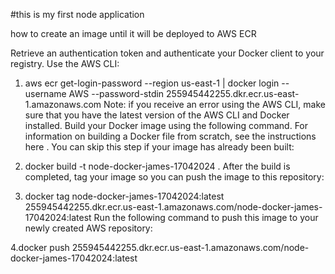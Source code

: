 #this is my first node application

how to create an image until it will be deployed to AWS ECR

Retrieve an authentication token and authenticate your Docker client to your registry.
Use the AWS CLI:

1. aws ecr get-login-password --region us-east-1 | docker login --username AWS --password-stdin 255945442255.dkr.ecr.us-east-1.amazonaws.com
Note: if you receive an error using the AWS CLI, make sure that you have the latest version of the AWS CLI and Docker installed.
Build your Docker image using the following command. For information on building a Docker file from scratch, see the instructions here . You can skip this step if your image has already been built:

2. docker build -t node-docker-james-17042024 .
After the build is completed, tag your image so you can push the image to this repository:

3. docker tag node-docker-james-17042024:latest 255945442255.dkr.ecr.us-east-1.amazonaws.com/node-docker-james-17042024:latest
Run the following command to push this image to your newly created AWS repository:

4.docker push 255945442255.dkr.ecr.us-east-1.amazonaws.com/node-docker-james-17042024:latest